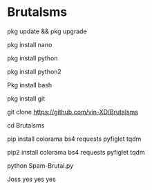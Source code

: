 # Brutalsms
pkg update && pkg upgrade

pkg install nano

pkg install python

pkg install python2

Pkg install bash

pkg install git

git clone https://github.com/vin-XD/Brutalsms

cd Brutalsms

pip install colorama bs4 requests pyfiglet tqdm

pip2 install colorama bs4 requests pyfiglet tqdm

python Spam-Brutal.py

Joss yes yes yes
